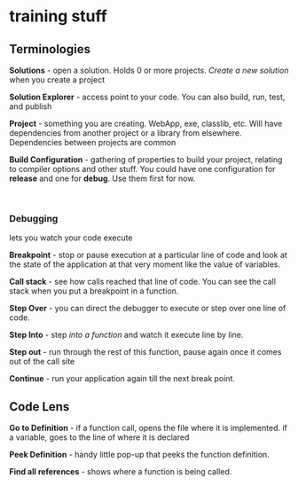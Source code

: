 # training stuff

## Terminologies

**Solutions** - open a solution. Holds 0 or more projects. *Create a new solution* when you create a project

**Solution Explorer** - access point to your code. You can also build, run, test, and publish

**Project** - something you are creating. WebApp, exe, classlib, etc. Will have dependencies from another project or a library from elsewhere. Dependencies between projects are common

**Build Configuration** - gathering of properties to build your project, relating to compiler options and other stuff. You could have one configuration for **release** and one for **debug**. Use them first for now.

<br>

### Debugging 
lets you watch your code execute

**Breakpoint** - stop or pause execution at a particular line of code and look at the state of the application at that very moment like the value of variables.

**Call stack** - see how calls reached that line of code. You can see the call stack when you put a breakpoint in a function.

**Step Over** - you can direct the debugger to execute or step over one line of code.

**Step Into** - step *into a function* and watch it execute line by line. 

**Step out** - run through the rest of this function, pause again once it comes out of the call site

**Continue** - run your application again till the next break point.

## Code Lens

**Go to Definition** - if a function call, opens the file where it is implemented. if a variable, goes to the line of where it is declared

**Peek Definition** - handy little pop-up that peeks the function definition.

**Find all references** - shows where a function is being called.
